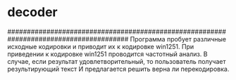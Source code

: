 # decoder
#######################################################################################
Программа пробует различные исходные кодировки и приводит их к кодировке win1251.
При приведении к кодировке win1251 проводится частотный анализ.
В случае, если результат удовлетворительный, то пользователь получает результирующий текст
И предлагается решить верна ли перекодировка.
